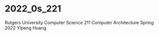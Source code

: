 # 2022_0s_221
Rutgers University Computer Science 211 Computer Architecture
Spring 2022
Yipeng Huang
